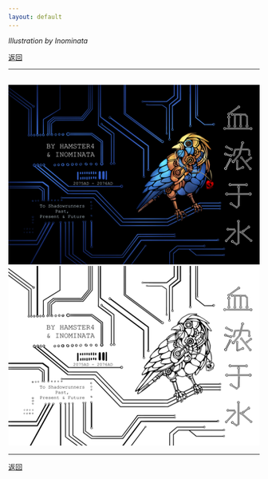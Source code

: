 ```yaml
---
layout: default
---
```


_Illustration by Inominata_

[返回](../)

* * *

<br />

<img src="../docs/assets/images/blood_is_thicker_than_water.png" alt = "blood_is_thicker_than_water" />

<br />

<img src="../docs/assets/images/washedout_blood_is_thicker_than_water.png" alt = "washedout_blood_is_thicker_than_water" />

<br />

* * *

[返回](../)

<br/>
